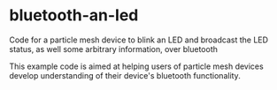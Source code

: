 # bluetooth-an-led
Code for a particle mesh device to blink an LED and broadcast the LED status, as well some arbitrary information, over bluetooth


This example code is aimed at helping users of <a>particle mesh devices</a> develop understanding of their device's bluetooth functionality.

